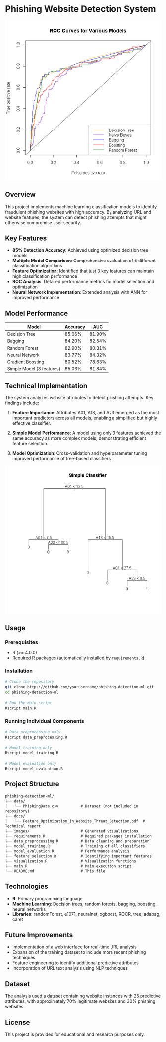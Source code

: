 # Phishing Website Detection System

![ROC Curves](ROC.png)

## Overview
This project implements machine learning classification models to identify fraudulent phishing websites with high accuracy. By analyzing URL and website features, the system can detect phishing attempts that might otherwise compromise user security.

## Key Features
- **85% Detection Accuracy**: Achieved using optimized decision tree models
- **Multiple Model Comparison**: Comprehensive evaluation of 5 different classification algorithms
- **Feature Optimization**: Identified that just 3 key features can maintain high classification performance
- **ROC Analysis**: Detailed performance metrics for model selection and optimization
- **Neural Network Implementation**: Extended analysis with ANN for improved performance

## Model Performance

| Model | Accuracy | AUC |
|-------|----------|-----|
| Decision Tree | 85.06% | 81.90% |
| Bagging | 84.20% | 82.54% |
| Random Forest | 82.90% | 80.31% |
| Neural Network | 83.77% | 84.32% |
| Gradient Boosting | 80.52% | 78.63% |
| Simple Model (3 features) | 85.06% | 81.84% |

## Technical Implementation

The system analyzes website attributes to detect phishing attempts. Key findings include:

1. **Feature Importance**: Attributes A01, A18, and A23 emerged as the most important predictors across all models, enabling a simplified but highly effective classifier.

2. **Simple Model Performance**: A model using only 3 features achieved the same accuracy as more complex models, demonstrating efficient feature selection.

3. **Model Optimization**: Cross-validation and hyperparameter tuning improved performance of tree-based classifiers.

![Decision Tree](images/decision_tree.png)

## Usage

### Prerequisites
- R (>= 4.0.0)
- Required R packages (automatically installed by `requirements.R`)

### Installation
```bash
# Clone the repository
git clone https://github.com/yourusername/phishing-detection-ml.git
cd phishing-detection-ml

# Run the main script
Rscript main.R
```

### Running Individual Components
```bash
# Data preprocessing only
Rscript data_preprocessing.R

# Model training only
Rscript model_training.R

# Model evaluation only
Rscript model_evaluation.R
```

## Project Structure

```
phishing-detection-ml/
├── data/
│   └── PhishingData.csv          # Dataset (not included in repository)
├── docs/
│   └── Feature_Optimization_in_Website_Threat_Detection.pdf  # Technical report
├── images/                       # Generated visualizations
├── requirements.R                # Required packages installation
├── data_preprocessing.R          # Data cleaning and preparation
├── model_training.R              # Training of all classifiers
├── model_evaluation.R            # Performance analysis
├── feature_selection.R           # Identifying important features
├── visualization.R               # Visualization functions
├── main.R                        # Main execution script
└── README.md                     # This file
```

## Technologies
- **R**: Primary programming language
- **Machine Learning**: Decision trees, random forests, bagging, boosting, neural networks
- **Libraries**: randomForest, e1071, neuralnet, xgboost, ROCR, tree, adabag, caret

## Future Improvements
- Implementation of a web interface for real-time URL analysis
- Expansion of the training dataset to include more recent phishing techniques
- Feature engineering to identify additional predictive attributes
- Incorporation of URL text analysis using NLP techniques

## Dataset
The analysis used a dataset containing website instances with 25 predictive attributes, with approximately 70% legitimate websites and 30% phishing websites.

## License
This project is provided for educational and research purposes only.